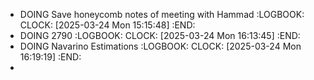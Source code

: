 - DOING Save honeycomb notes of meeting with Hammad
  :LOGBOOK:
  CLOCK: [2025-03-24 Mon 15:15:48]
  :END:
- DOING 2790
  :LOGBOOK:
  CLOCK: [2025-03-24 Mon 16:13:45]
  :END:
- DOING Navarino Estimations
  :LOGBOOK:
  CLOCK: [2025-03-24 Mon 16:19:19]
  :END:
-